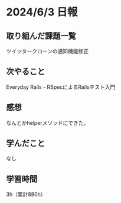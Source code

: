 # 2024/6/3 日報
## 取り組んだ課題一覧
ツイッタークローンの通知機能修正

## 次やること
Everyday Rails - RSpecによるRailsテスト入門

## 感想
なんとかhelperメソッドにできた。

## 学んだこと
なし

## 学習時間
3h（累計880h）
